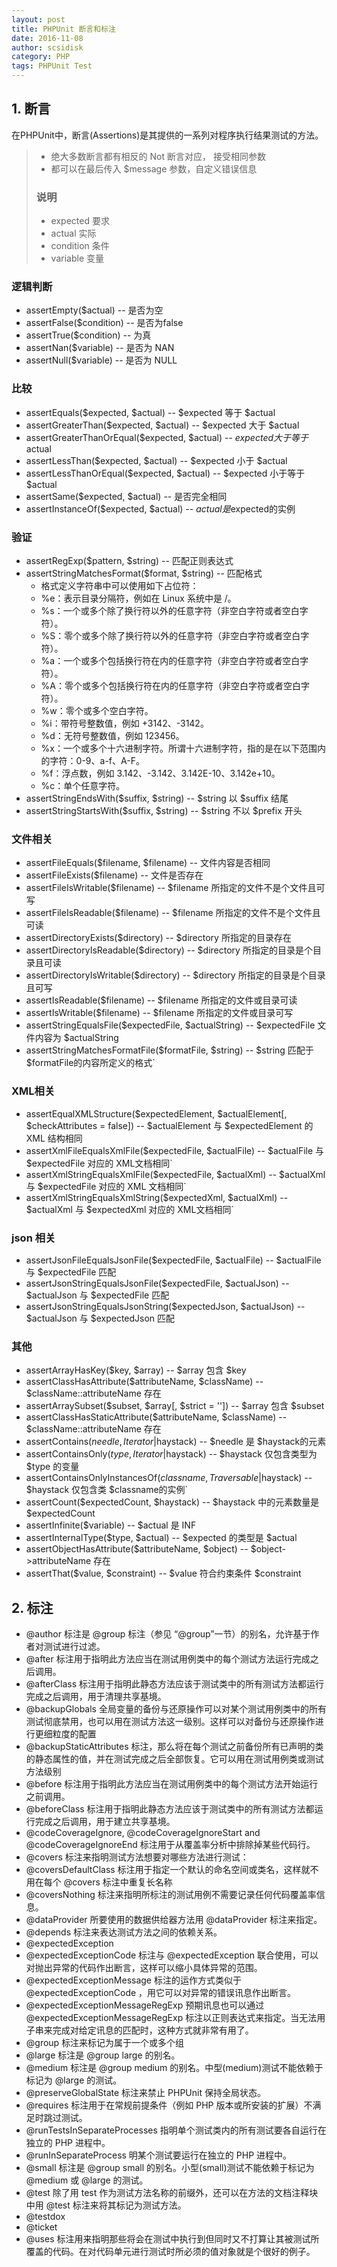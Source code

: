 ```yaml
---
layout: post
title: PHPUnit 断言和标注
date: 2016-11-08
author: scsidisk
category: PHP
tags: PHPUnit Test
---
```


## 1. 断言

在PHPUnit中，断言(Assertions)是其提供的一系列对程序执行结果测试的方法。

> - 绝大多数断言都有相反的 Not  断言对应， 接受相同参数
> - 都可以在最后传入 $message 参数，自定义错误信息
> ### 说明
> - expected 要求
> - actual 实际
> - condition 条件
> - variable 变量

### 逻辑判断

- assertEmpty($actual) -- 是否为空
- assertFalse($condition) -- 是否为false
- assertTrue($condition) -- 为真
- assertNan($variable) -- 是否为 NAN
- assertNull($variable) -- 是否为 NULL

### 比较

- assertEquals($expected, $actual) -- $expected 等于 $actual
- assertGreaterThan($expected, $actual) -- $expected 大于 $actual
- assertGreaterThanOrEqual($expected, $actual) -- $expected大于等于$actual
- assertLessThan($expected, $actual) -- $expected 小于 $actual
- assertLessThanOrEqual($expected, $actual) -- $expected 小于等于 $actual
- assertSame($expected, $actual) -- 是否完全相同
- assertInstanceOf($expected, $actual) -- $actual是$expected的实例

### 验证

- assertRegExp($pattern, $string) -- 匹配正则表达式
- assertStringMatchesFormat($format, $string) -- 匹配格式
    - 格式定义字符串中可以使用如下占位符：
    - %e：表示目录分隔符，例如在 Linux 系统中是 /。
    - %s：一个或多个除了换行符以外的任意字符（非空白字符或者空白字符）。
    - %S：零个或多个除了换行符以外的任意字符（非空白字符或者空白字符）。
    - %a：一个或多个包括换行符在内的任意字符（非空白字符或者空白字符）。
    - %A：零个或多个包括换行符在内的任意字符（非空白字符或者空白字符）。
    - %w：零个或多个空白字符。
    - %i：带符号整数值，例如 +3142、-3142。
    - %d：无符号整数值，例如 123456。
    - %x：一个或多个十六进制字符。所谓十六进制字符，指的是在以下范围内的字符：0-9、a-f、A-F。
    - %f：浮点数，例如 3.142、-3.142、3.142E-10、3.142e+10。
    - %c：单个任意字符。
- assertStringEndsWith($suffix, $string) -- $string 以 $suffix 结尾
- assertStringStartsWith($suffix, $string) -- $string 不以 $prefix 开头

### 文件相关

- assertFileEquals($filename, $filename) -- 文件内容是否相同
- assertFileExists($filename) -- 文件是否存在
- assertFileIsWritable($filename) -- $filename 所指定的文件不是个文件且可写
- assertFileIsReadable($filename) -- $filename 所指定的文件不是个文件且可读
- assertDirectoryExists($directory) -- $directory 所指定的目录存在
- assertDirectoryIsReadable($directory) -- $directory 所指定的目录是个目录且可读
- assertDirectoryIsWritable($directory) -- $directory 所指定的目录是个目录且可写
- assertIsReadable($filename) -- $filename 所指定的文件或目录可读
- assertIsWritable($filename) -- $filename 所指定的文件或目录可写
- assertStringEqualsFile($expectedFile, $actualString) -- $expectedFile 文件内容为 $actualString
- assertStringMatchesFormatFile($formatFile, $string) -- $string 匹配于 $formatFile的内容所定义的格式`

### XML相关

- assertEqualXMLStructure($expectedElement, $actualElement[, $checkAttributes = false]) -- $actualElement 与 $expectedElement 的 XML 结构相同
- assertXmlFileEqualsXmlFile($expectedFile, $actualFile) -- $actualFile 与 $expectedFile 对应的 XML文档相同`
- assertXmlStringEqualsXmlFile($expectedFile, $actualXml) --
$actualXml 与 $expectedFile 对应的 XML 文档相同`
- assertXmlStringEqualsXmlString($expectedXml, $actualXml) -- $actualXml 与 $expectedXml 对应的 XML文档相同`

### json 相关

- assertJsonFileEqualsJsonFile($expectedFile, $actualFile) -- $actualFile 与 $expectedFile 匹配
- assertJsonStringEqualsJsonFile($expectedFile, $actualJson) -- $actualJson 与 $expectedFile 匹配
- assertJsonStringEqualsJsonString($expectedJson, $actualJson) -- $actualJson 与 $expectedJson 匹配

### 其他

- assertArrayHasKey($key, $array) -- $array 包含 $key
- assertClassHasAttribute($attributeName, $className) -- $className::attributeName 存在
- assertArraySubset($subset, $array[, $strict = '']) -- $array 包含 $subset
- assertClassHasStaticAttribute($attributeName, $className) -- $className::attributeName 存在
- assertContains($needle, Iterator|$haystack) -- $needle 是 $haystack的元素
- assertContainsOnly($type, Iterator|$haystack) -- $haystack 仅包含类型为 $type 的变量
- assertContainsOnlyInstancesOf($classname, Traversable|$haystack) -- $haystack 仅包含类 $classname的实例`
- assertCount($expectedCount, $haystack) -- $haystack 中的元素数量是 $expectedCount
- assertInfinite($variable) -- $actual 是 INF
- assertInternalType($type, $actual) -- $expected 的类型是 $actual
- assertObjectHasAttribute($attributeName, $object) -- $object->attributeName 存在
- assertThat($value, $constraint) -- $value 符合约束条件 $constraint

## 2. 标注

- @author 标注是 @group 标注（参见 “@group”一节）的别名，允许基于作者对测试进行过滤。
- @after 标注用于指明此方法应当在测试用例类中的每个测试方法运行完成之后调用。
- @afterClass 标注用于指明此静态方法应该于测试类中的所有测试方法都运行完成之后调用，用于清理共享基境。
- @backupGlobals 全局变量的备份与还原操作可以对某个测试用例类中的所有测试彻底禁用，也可以用在测试方法这一级别。这样可以对备份与还原操作进行更细粒度的配置
- @backupStaticAttributes 标注，那么将在每个测试之前备份所有已声明的类的静态属性的值，并在测试完成之后全部恢复。它可以用在测试用例类或测试方法级别
- @before 标注用于指明此方法应当在测试用例类中的每个测试方法开始运行之前调用。
- @beforeClass 标注用于指明此静态方法应该于测试类中的所有测试方法都运行完成之后调用，用于建立共享基境。
- @codeCoverageIgnore, @codeCoverageIgnoreStart and @codeCoverageIgnoreEnd 标注用于从覆盖率分析中排除掉某些代码行。
- @covers 标注来指明测试方法想要对哪些方法进行测试：
- @coversDefaultClass 标注用于指定一个默认的命名空间或类名，这样就不用在每个 @covers 标注中重复长名称
- @coversNothing 标注来指明所标注的测试用例不需要记录任何代码覆盖率信息。
- @dataProvider 所要使用的数据供给器方法用 @dataProvider 标注来指定。
- @depends 标注来表达测试方法之间的依赖关系。
- @expectedException
- @expectedExceptionCode 标注与 @expectedException 联合使用，可以对抛出异常的代码作出断言，这样可以缩小具体异常的范围。
- @expectedExceptionMessage 标注的运作方式类似于 @expectedExceptionCode ，用它可以对异常的错误讯息作出断言。
- @expectedExceptionMessageRegExp 预期讯息也可以通过 @expectedExceptionMessageRegExp 标注以正则表达式来指定。当无法用子串来完成对给定讯息的匹配时，这种方式就非常有用了。
- @group 标注来标记为属于一个或多个组
- @large 标注是 @group large 的别名。
- @medium 标注是 @group medium 的别名。中型(medium)测试不能依赖于标记为 @large 的测试。
- @preserveGlobalState 标注来禁止 PHPUnit 保持全局状态。
- @requires 标注用于在常规前提条件（例如 PHP 版本或所安装的扩展）不满足时跳过测试。
- @runTestsInSeparateProcesses 指明单个测试类内的所有测试要各自运行在独立的 PHP 进程中。
- @runInSeparateProcess 明某个测试要运行在独立的 PHP 进程中。
- @small 标注是 @group small 的别名。小型(small)测试不能依赖于标记为 @medium 或 @large 的测试。
- @test 除了用 test 作为测试方法名称的前缀外，还可以在方法的文档注释块中用 @test 标注来将其标记为测试方法。
- @testdox
- @ticket
- @uses 标注用来指明那些将会在测试中执行到但同时又不打算让其被测试所覆盖的代码。在对代码单元进行测试时所必须的值对象就是个很好的例子。
